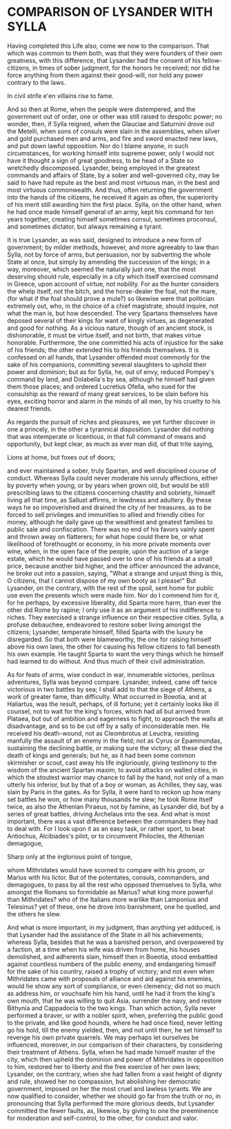 # COMPARISON OF LYSANDER WITH SYLLA

Having completed this Life also, come we now to the comparison.  That
which was common to them both, was that they were founders of their
own greatness, with this difference, that Lysander had the consent of
his fellow-citizens, in times of sober judgment, for the honors he
received; nor did he force anything from them against their
good-will, nor hold any power contrary to the laws.

In civil strife e'en villains rise to fame.

And so then at Rome, when the people were distempered, and the
government out of order, one or other was still raised to despotic
power; no wonder, then, if Sylla reigned, when the Glauciae and
Saturnini drove out the Metelli, when sons of consuls were slain in
the assemblies, when silver and gold purchased men and arms, and fire
and sword enacted new laws, and put down lawful opposition.  Nor do I
blame anyone, in such circumstances, for working himself into
supreme power, only I would not have it thought a sign of great
goodness, to be head of a State so wretchedly discomposed.  Lysander,
being employed in the greatest commands and affairs of State, by a
sober and well-governed city, may be said to have had repute as the
best and most virtuous man, in the best and most virtuous
commonwealth.  And thus, often returning the government into the
hands of the citizens, he received it again as often, the superiority
of his merit still awarding him the first place.  Sylla, on the other
hand, when he had once made himself general of an army, kept his
command for ten years together, creating himself sometimes consul,
sometimes proconsul, and sometimes dictator, but always remaining a
tyrant.

It is true Lysander, as was said, designed to introduce a new form of
government; by milder methods, however, and more agreeably to law
than Sylla, not by force of arms, but persuasion, nor by subverting
the whole State at once, but simply by amending the succession of the
kings; in a way, moreover, which seemed the naturally just one, that
the most deserving should rule, especially in a city which itself
exercised command in Greece, upon account of virtue, not nobility.
For as the hunter considers the whelp itself, not the bitch, and the
horse-dealer the foal, not the mare, (for what if the foal should
prove a mule?) so likewise were that politician extremely out, who,
in the choice of a chief magistrate, should inquire, not what the man
is, but how descended.  The very Spartans themselves have deposed
several of their kings for want of kingly virtues, as degenerated and
good for nothing.  As a vicious nature, though of an ancient stock,
is dishonorable, it must be virtue itself, and not birth, that makes
virtue honorable.  Furthermore, the one committed his acts of
injustice for the sake of his friends; the other extended his to his
friends themselves.  It is confessed on all hands, that Lysander
offended most commonly for the sake of his companions, committing
several slaughters to uphold their power and dominion; but as for
Sylla, he, out of envy, reduced Pompey's command by land, and
Dolabella's by sea, although he himself had given them those places;
and ordered Lucretius Ofella, who sued for the consulship as the
reward of many great services, to be slain before his eyes, exciting
horror and alarm in the minds of all men, by his cruelty to his
dearest friends.

As regards the pursuit of riches and pleasures, we yet further
discover in one a princely, in the other a tyrannical disposition.
Lysander did nothing that was intemperate or licentious, in that full
command of means and opportunity, but kept clear, as much as ever man
did, of that trite saying,

Lions at home, but foxes out of doors;

and ever maintained a sober, truly Spartan, and well disciplined
course of conduct.  Whereas Sylla could never moderate his unruly
affections, either by poverty when young, or by years when grown old,
but would be still prescribing laws to the citizens concerning
chastity and sobriety, himself living all that time, as Sallust
affirms, in lewdness and adultery.  By these ways he so impoverished
and drained the city of her treasures, as to be forced to sell
privileges and immunities to allied and friendly cities for money,
although he daily gave up the wealthiest and greatest families to
public sale and confiscation.  There was no end of his favors vainly
spent and thrown away on flatterers; for what hope could there be, or
what likelihood of forethought or economy, in his more private
moments over wine, when, in the open face of the people, upon the
auction of a large estate, which he would have passed over to one of
his friends at a small price, because another bid higher, and the
officer announced the advance, he broke out into a passion, saying,
"What a strange and unjust thing is this, O citizens, that I cannot
dispose of my own booty as I please!"  But Lysander, on the contrary,
with the rest of the spoil, sent home for public use even the
presents which were made him.  Nor do I commend him for it, for he
perhaps, by excessive liberality, did Sparta more harm, than ever the
other did Rome by rapine; I only use it as an argument of his
indifference to riches.  They exercised a strange influence on their
respective cities.  Sylla, a profuse debauchee, endeavored to restore
sober living amongst the citizens; Lysander, temperate himself,
filled Sparta with the luxury he disregarded.  So that both were
blameworthy, the one for raising himself above his own laws, the
other for causing his fellow citizens to fall beneath his own
example.  He taught Sparta to want the very things which he himself
had learned to do without.  And thus much of their civil
administration.

As for feats of arms, wise conduct in war, innumerable victories,
perilous adventures, Sylla was beyond compare.  Lysander, indeed,
came off twice victorious in two battles by sea; I shall add to that
the siege of Athens, a work of greater fame, than difficulty.  What
occurred in Boeotia, and at Haliartus, was the result, perhaps, of
ill fortune; yet it certainly looks like ill counsel, not to wait for
the king's forces, which had all but arrived from Plataea, but out of
ambition and eagerness to fight, to approach the walls at
disadvantage, and so to be cut off by a sally of inconsiderable men.
He received his death-wound, not as Cleombrotus at Leuctra, resisting
manfully the assault of an enemy in the field; not as Cyrus or
Epaminondas, sustaining the declining battle, or making sure the
victory; all these died the death of kings and generals; but he, as
it had been some common skirmisher or scout, cast away his life
ingloriously, giving testimony to the wisdom of the ancient Spartan
maxim, to avoid attacks on walled cities, in which the stoutest
warrior may chance to fall by the hand, not only of a man utterly his
inferior, but by that of a boy or woman, as Achilles, they say, was
slain by Paris in the gates.  As for Sylla, it were hard to reckon up
how many set battles he won, or how many thousands he slew; he took
Rome itself twice, as also the Athenian Piraeus, not by famine, as
Lysander did, but by a series of great battles, driving Archelaus
into the sea.  And what is most important, there was a vast
difference between the commanders they had to deal with.  For I look
upon it as an easy task, or rather sport, to beat Antiochus,
Alcibiades's pilot, or to circumvent Philocles, the Athenian
demagogue,

Sharp only at the inglorious point of tongue,

whom Mithridates would have scorned to compare with his groom, or
Marius with his lictor.  But of the potentates, consuls, commanders,
and demagogues, to pass by all the rest who opposed themselves to
Sylla, who amongst the Romans so formidable as Marius? what king more
powerful than Mithridates? who of the Italians more warlike than
Lamponius and Telesinus? yet of these, one he drove into banishment,
one he quelled, and the others he slew.

And what is more important, in my judgment, than anything yet
adduced, is that Lysander had the assistance of the State in all his
achievements; whereas Sylla, besides that he was a banished person,
and overpowered by a faction, at a time when his wife was driven from
home, his houses demolished, and adherents slain, himself then in
Boeotia, stood embattled against countless numbers of the public
enemy, and endangering himself for the sake of his country, raised a
trophy of victory; and not even when Mithridates came with proposals
of alliance and aid against his enemies, would he show any sort of
compliance, or even clemency; did not so much as address him, or
vouchsafe him his hand, until he had it from the king's own mouth,
that he was willing to quit Asia, surrender the navy, and restore
Bithynia and Cappadocia to the two kings.  Than which action, Sylla
never performed a braver, or with a nobler spirit, when, preferring
the public good to the private, and like good hounds, where he had
once fixed, never letting go his hold, till the enemy yielded, then,
and not until then, he set himself to revenge his own private
quarrels.  We may perhaps let ourselves be influenced, moreover, in
our comparison of their characters, by considering their treatment of
Athens.  Sylla, when he had made himself master of the city, which
then upheld the dominion and power of Mithridates in opposition to
him, restored her to liberty and the free exercise of her own laws;
Lysander, on the contrary, when she had fallen from a vast height of
dignity and rule, showed her no compassion, but abolishing her
democratic government, imposed on her the most cruel and lawless
tyrants.  We are now qualified to consider, whether we should go far
from the truth or no, in pronouncing that Sylla performed the more
glorious deeds, but Lysander committed the fewer faults, as,
likewise, by giving to one the preeminence for moderation and
self-control, to the other, for conduct and valor.



